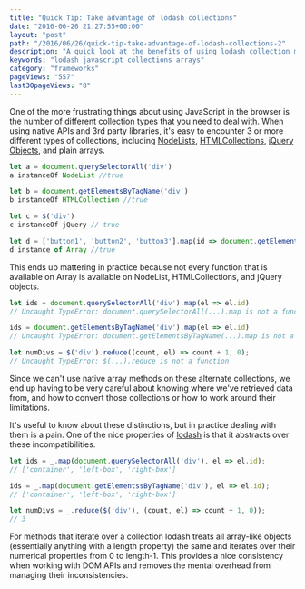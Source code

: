 ```yaml
---
title: "Quick Tip: Take advantage of lodash collections"
date: "2016-06-26 21:27:55+00:00"
layout: "post"
path: "/2016/06/26/quick-tip-take-advantage-of-lodash-collections-2"
description: "A quick look at the benefits of using lodash collection methods"
keywords: "lodash javascript collections arrays"
category: "frameworks"
pageViews: "557"
last30pageViews: "8"
---
```


One of the more frustrating things about using JavaScript in the browser is the number of different collection types that you need to deal with.  When using native APIs and 3rd party libraries, it's easy to encounter 3 or more different types of collections, including [NodeLists][nodelist], [HTMLCollections][htmlcollection], [jQuery Objects][jqobjects], and plain arrays.

```javascript
let a = document.querySelectorAll('div')
a instanceOf NodeList //true

let b = document.getElementsByTagName('div')
b instanceOf HTMLCollection //true

let c = $('div')
c instanceOf jQuery // true

let d = ['button1', 'button2', 'button3'].map(id => document.getElementById(id));
d instance of Array //true
```

This ends up mattering in practice because not every function that is available on Array is available on NodeList, HTMLCollections, and jQuery objects.

```javascript
let ids = document.querySelectorAll('div').map(el => el.id)
// Uncaught TypeError: document.querySelectorAll(...).map is not a function

ids = document.getElementsByTagName('div').map(el => el.id)
// Uncaught TypeError: document.getElementsByTagName(...).map is not a function

let numDivs = $('div').reduce((count, el) => count + 1, 0);
// Uncaught TypeError: $(...).reduce is not a function
```

Since we can't use native array methods on these alternate collections, we end up having to be very careful about knowing where we've retrieved data from, and how to convert those collections or how to work around their limitations.

It's useful to know about these distinctions, but in practice dealing with them is a pain.  One of the nice properties of [lodash](https://lodash.com/docs) is that it abstracts over these incompatibilities.  

```javascript
let ids = _.map(document.querySelectorAll('div'), el => el.id);
// ['container', 'left-box', 'right-box']

ids = _.map(document.getElementssByTagName('div'), el => el.id);
// ['container', 'left-box', 'right-box']

let numDivs = _.reduce($('div'), (count, el) => count + 1, 0));
// 3
```

For methods that iterate over a collection lodash treats all array-like objects (essentially anything with a length property) the same and iterates over their numerical properties from 0 to length-1.  This provides a nice consistency when working with DOM APIs and removes the mental overhead from managing their inconsistencies.  

[nodelist]: https://developer.mozilla.org/en-US/docs/Web/API/NodeList
[htmlcollection]: https://developer.mozilla.org/en-US/docs/Web/API/HTMLCollection
[jqobjects]: https://learn.jquery.com/using-jquery-core/jquery-object/
[lodashvs]: http://benmccormick.org/2014/11/12/underscore-vs-lodash/
